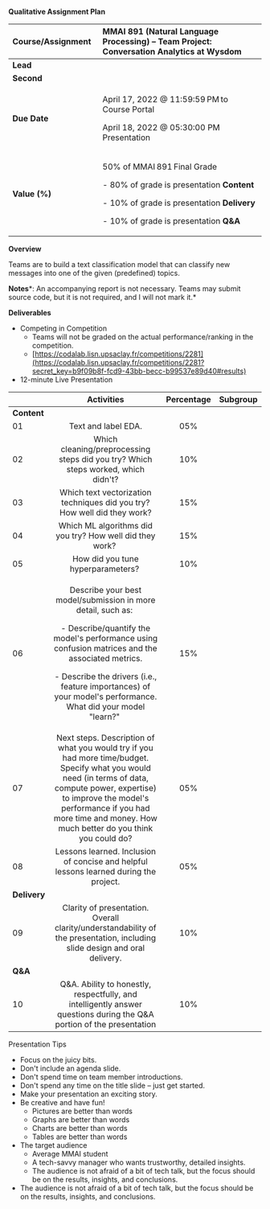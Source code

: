 **Qualitative Assignment Plan**  



|**Course/Assignment**  |MMAI 891 (Natural Language Processing) – Team Project: Conversation Analytics at Wysdom|
| :- | :- |
|**Lead**  ||
|**Second**  ||
|**Due Date**  |<p>April 17, 2022 @ 11:59:59 PM to Course Portal</p><p>April 18, 2022 @ 05:30:00 PM Presentation</p>|
|**Value (%)**  |<p>50% of MMAI 891 Final Grade  </p><p>- 80% of grade is presentation **Content** </p><p>- 10% of grade is presentation **Delivery** </p><p>- 10% of grade is presentation **Q&A**</p>|


**Overview**

Teams are to build a text classification model that can classify new messages into one of the given (predefined) topics.

**Notes***: An accompanying report is not necessary. Teams may submit source code, but it is not required, and I will not mark it.*

**Deliverables** 

- Competing in Competition
  - Teams will not be graded on the actual performance/ranking in the competition.
  - [https://codalab.lisn.upsaclay.fr/competitions/2281](https://codalab.lisn.upsaclay.fr/competitions/2281?secret_key=b9f09b8f-fcd9-43bb-becc-b99537e89d40#results)
- 12-minute Live Presentation

||**Activities**|**Percentage**|**Subgroup**|
| :- | :-: | :-: | :-: |
|**Content**|
|01|Text and label EDA.|05%||
|02|Which cleaning/preprocessing steps did you try? Which steps worked, which didn't?|10%||
|03|Which text vectorization techniques did you try? How well did they work?|15%||
|04|Which ML algorithms did you try? How well did they work? |15%||
|05|How did you tune hyperparameters? |10%||
|06|<p>Describe your best model/submission in more detail, such as: </p><p>- Describe/quantify the model's performance using confusion matrices and the associated metrics.</p><p>- Describe the drivers (i.e., feature importances) of your model's performance. What did your model "learn?" </p>|15%||
|07|Next steps. Description of what you would try if you had more time/budget. Specify what you would need (in terms of data, compute power, expertise) to improve the model's performance if you had more time and money. How much better do you think you could do?|05%||
|08|Lessons learned. Inclusion of concise and helpful lessons learned during the project.|05%||
|**Delivery**|
|09|Clarity of presentation. Overall clarity/understandability of the presentation, including slide design and oral delivery.|10%||
|**Q&A**|
|10|Q&A. Ability to honestly, respectfully, and intelligently answer questions during the Q&A portion of the presentation|10%||

Presentation Tips 

- Focus on the juicy bits.
- Don't include an agenda slide. 
- Don't spend time on team member introductions.
- Don't spend any time on the title slide – just get started.
- Make your presentation an exciting story.
- Be creative and have fun!
  - Pictures are better than words
  - Graphs are better than words
  - Charts are better than words
  - Tables are better than words
- The target audience
  - Average MMAI student
  - A tech-savvy manager who wants trustworthy, detailed insights.
  - The audience is not afraid of a bit of tech talk, but the focus should be on the results, insights, and conclusions.
- The audience is not afraid of a bit of tech talk, but the focus should be on the results, insights, and conclusions.

